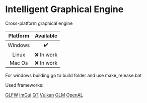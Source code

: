 # Intelligent Graphical Engine

Cross-platform graphical engine  

| Platform | Available |
|:--------:|:---------:|
| Windows  |:heavy_check_mark:|
| Linux    | :x: In work |
| Mac Os   | :x: In work |

For windows building go to build folder and use make_release.bat

Used frameworks:

[GLFW](https://github.com/glfw/glfw)
[ImGui](https://github.com/ocornut/imgui)
[QT](https://github.com/qt)
[Vulkan](https://github.com/KhronosGroup)
[GLM](https://github.com/g-truc/glm)
[OpenAL](https://github.com/kcat/openal-soft)
